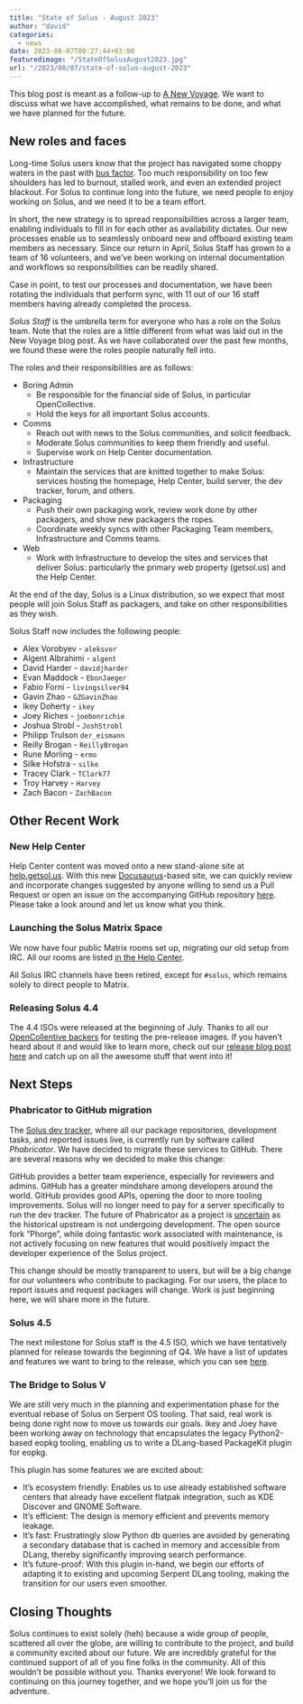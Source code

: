 ```yaml
---
title: "State of Solus - August 2023"
author: "david"
categories:
  - news
date: 2023-08-07T00:27:44+03:00
featuredimage: "/StateOfSolusAugust2023.jpg"
url: "/2023/08/07/state-of-solus-august-2023"
---
```


This blog post is meant as a follow-up to [A New Voyage](/2023/04/18/a-new-voyage/). We want to discuss what we have accomplished, what remains to be done, and what we have planned for the future.

<!--more-->

## New roles and faces

Long-time Solus users know that the project has navigated some choppy waters in the past with [bus factor](https://en.wikipedia.org/wiki/Bus_factor). Too much responsibility on too few shoulders has led to burnout, stalled work, and even an extended project blackout. For Solus to continue long into the future, we need people to enjoy working on Solus, and we need it to be a team effort.

In short, the new strategy is to spread responsibilities across a larger team, enabling individuals to fill in for each other as availability dictates. Our new processes enable us to seamlessly onboard new and offboard existing team members as necessary. Since our return in April, Solus Staff has grown to a team of 16 volunteers, and we’ve been working on internal documentation and workflows so responsibilities can be readily shared.

Case in point, to test our processes and documentation, we have been rotating the individuals that perform sync, with 11 out of our 16 staff members having already completed the process.

_Solus Staff_ is the umbrella term for everyone who has a role on the Solus team. Note that the roles are a little different from what was laid out in the New Voyage blog post. As we have collaborated over the past few months, we found these were the roles people naturally fell into.

The roles and their responsibilities are as follows:

- Boring Admin
  - Be responsible for the financial side of Solus, in particular OpenCollective.
  - Hold the keys for all important Solus accounts.
- Comms
  - Reach out with news to the Solus communities, and solicit feedback.
  - Moderate Solus communities to keep them friendly and useful.
  - Supervise work on Help Center documentation.
- Infrastructure
  - Maintain the services that are knitted together to make Solus: services hosting the homepage, Help Center, build server, the dev tracker, forum, and others.
- Packaging
  - Push their own packaging work, review work done by other packagers, and show new packagers the ropes.
  - Coordinate weekly syncs with other Packaging Team members, Infrastructure and Comms teams.
- Web
  - Work with Infrastructure to develop the sites and services that deliver Solus: particularly the primary web property (getsol.us) and the Help Center.

At the end of the day, Solus is a Linux distribution, so we expect that most people will join Solus Staff as packagers, and take on other responsibilities as they wish.

Solus Staff now includes the following people:

- Alex Vorobyev - `aleksvor`
- Algent Albrahimi - `algent`
- David Harder - `davidjharder`
- Evan Maddock - `EbonJaeger`
- Fabio Forni - `livingsilver94`
- Gavin Zhao - `GZGavinZhao`
- Ikey Doherty - `ikey`
- Joey Riches - `joebonrichie`
- Joshua Strobl - `JoshStrobl`
- Philipp Trulson `der_eismann`
- Reilly Brogan - `ReillyBrogan`
- Rune Morling - `ermo`
- Silke Hofstra - `silke`
- Tracey Clark - `TClark77`
- Troy Harvey - `Harvey`
- Zach Bacon - `ZachBacon`

## Other Recent Work

### New Help Center

Help Center content was moved onto a new stand-alone site at [help.getsol.us](https://help.getsol.us/). With this new [Docusaurus](https://docusaurus.io/)-based site, we can quickly review and incorporate changes suggested by anyone willing to send us a Pull Request or open an issue on the accompanying GitHub repository [here](https://github.com/getsolus/help-center-docs). Please take a look around and let us know what you think.

### Launching the Solus Matrix Space

We now have four public Matrix rooms set up, migrating our old setup from IRC. All our rooms are listed [in the Help Center](https://help.getsol.us/docs/user/contributing/getting-involved#matrix-chat).

All Solus IRC channels have been retired, except for `#solus`, which remains solely
to direct people to Matrix.

### Releasing Solus 4.4

The 4.4 ISOs were released at the beginning of July. Thanks to all our [OpenCollentive backers](https://opencollective.com/getsolus) for testing the pre-release images. If you haven’t heard about it and would like to learn more, check out our [release blog post here](/2023/07/08/solus-4-4-released/) and catch up on all the awesome stuff that went into it!

## Next Steps

### Phabricator to GitHub migration

The [Solus dev tracker](https://dev.getsol.us/), where all our package repositories, development tasks, and reported issues live, is currently run by software called _Phabricator_. We have decided to migrate these services to GitHub. There are several reasons why we decided to make this change:

GitHub provides a better team experience, especially for reviewers and admins.
GitHub has a greater mindshare among developers around the world.
GitHub provides good APIs, opening the door to more tooling improvements.
Solus will no longer need to pay for a server specifically to run the dev tracker.
The future of Phabricator as a project is [uncertain](https://admin.phacility.com/phame/post/view/11/phacility_is_winding_down_operations/) as the historical upstream is not undergoing development. The open source fork “Phorge”, while doing fantastic work associated with maintenance, is not actively focusing on new features that would positively impact the developer experience of the Solus project.

This change should be mostly transparent to users, but will be a big change for our volunteers who contribute to packaging. For our users, the place to report issues and request packages will change. Work is just beginning here, we will share more in the future.

### Solus 4.5

The next milestone for Solus staff is the 4.5 ISO, which we have tentatively planned for release towards the beginning of Q4. We have a list of updates and features we want to bring to the release, which you can see [here](https://dev.getsol.us/T10476).

### The Bridge to Solus V

We are still very much in the planning and experimentation phase for the eventual rebase of Solus on Serpent OS tooling. That said, real work is being done right now to move us towards our goals. Ikey and Joey have been working away on technology that encapsulates the legacy Python2-based eopkg tooling, enabling us to write a DLang-based PackageKit plugin for eopkg.

This plugin has some features we are excited about:

- It’s ecosystem friendly: Enables us to use already established software centers that already have excellent flatpak integration, such as KDE Discover and GNOME Software.
- It’s efficient: The design is memory efficient and prevents memory leakage.
- It’s fast: Frustratingly slow Python db queries are avoided by generating a secondary database that is cached in memory and accessible from DLang, thereby significantly improving search performance.
- It’s future-proof: With this plugin in-hand, we begin our efforts of adapting it to existing and upcoming Serpent DLang tooling, making the transition for our users even smoother.

## Closing Thoughts

Solus continues to exist solely (heh) because a wide group of people, scattered all over the globe, are willing to contribute to the project, and build a community excited about our future. We are incredibly grateful for the continued support of all of you fine folks in the community. All of this wouldn’t be possible without you. Thanks everyone! We look forward to continuing on this journey together, and we hope you’ll join us for the adventure.
